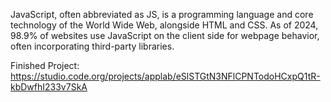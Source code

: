 JavaScript, often abbreviated as JS, is a programming language and core technology of the World Wide Web, alongside HTML and CSS. As of 2024, 98.9% of websites use JavaScript on the client side for webpage behavior, often incorporating third-party libraries.

Finished Project: https://studio.code.org/projects/applab/eSlSTGtN3NFlCPNTodoHCxpQ1tR-kbDwfhI233v7SkA
